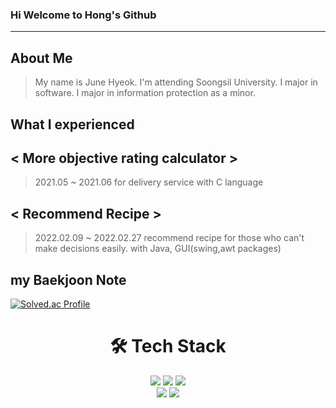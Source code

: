 ### Hi Welcome to Hong's Github

<!--
**hongjunehuke/hongjunehuke** is a ✨ _special_ ✨ repository because its `README.md` (this file) appears on your GitHub profile.

Here are some ideas to get you started:

- 🔭 I’m currently working on ...
- 🌱 I’m currently learning ...
- 👯 I’m looking to collaborate on ...
- 🤔 I’m looking for help with ...
- 💬 Ask me about ...
- 📫 How to reach me: ...
- 😄 Pronouns: ...
- ⚡ Fun fact: ...
-->
---
## About Me
> My name is June Hyeok.
> I'm attending Soongsil University.
> I major in software.
> I major in information protection as a minor.

## What I experienced
 < More objective rating calculator >
 ------------------------------------
 > 2021.05 ~ 2021.06
 > for delivery service 
 > with C language
 
 < Recommend Recipe >
 --------------------
 > 2022.02.09 ~ 2022.02.27
 > recommend recipe for those who can't make decisions easily.
 > with Java, GUI(swing,awt packages)
## my Baekjoon Note
[![Solved.ac Profile](http://mazassumnida.wtf/api/generate_badge?boj=lms7802)](https://solved.ac/lsm7802)

<div align=center><h1>🛠 Tech Stack </h1></div>
<div align=center> 
  <img src="https://img.shields.io/badge/java-007396?style=for-the-badge&logo=java&logoColor=white"> 
  <img src="https://img.shields.io/badge/c++-00599C?style=for-the-badge&logo=c%2B%2B&logoColor=white">
  <img src="https://img.shields.io/badge/python-3776AB?style=for-the-badge&logo=python&logoColor=white"> 
  <br>
  <img src="https://img.shields.io/badge/github-181717?style=for-the-badge&logo=github&logoColor=white">
  <img src="https://img.shields.io/badge/git-F05032?style=for-the-badge&logo=git&logoColor=white">
  <br>
</div>
